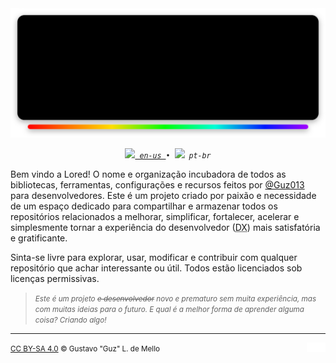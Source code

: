 <div align="center">
	<img src="https://raw.githubusercontent.com/LoredDev/.github/main/assets/profile-banner.svg"/>
</div>

<div align="center">
	<p>
		<small><samp><i>
			<a href="https://forgejo.capytal.company/loreddev/.profile/src/branch/main/README.md">
				<img src="https://hatscripts.github.io/circle-flags/flags/us.svg" width="10ch"/> en-us
			</a>
			&bull;
				<img src="https://hatscripts.github.io/circle-flags/flags/br.svg" width="10ch"/> pt-br
		</i></samp></small>
	</p>
</div>


Bem vindo a Lored! O nome e organização incubadora de todos as bibliotecas, ferramentas, configurações
e recursos feitos por [@Guz013](https://github.com/Guz013) para desenvolvedores. Este é um projeto criado
por paixão e necessidade de um espaço dedicado para compartilhar e armazenar todos os repositórios
relacionados a melhorar, simplificar, fortalecer, acelerar e simplesmente tornar a experiência do
desenvolvedor (<abbr title="Do inglês: Developer experience">DX</abbr>) mais satisfatória e gratificante.

Sinta-se livre para explorar, usar, modificar e contribuir com qualquer repositório que achar interessante
ou útil. Todos estão licenciados sob licenças permissivas.

<em><small><samp>
> Este é um projeto <del>e desenvolvedor</del> novo e prematuro sem muita experiência, 
> mas com muitas ideias para o futuro. E qual é a melhor forma de aprender alguma coisa?
> Criando algo!
</samp></small></em>

---

<small align="center">
	<a href="https://github.com/LoredDev/.github/blob/main/LICENSE-CC-BY-SA-4.0">CC BY-SA 4.0</a> 
	&copy; Gustavo "Guz" L. de Mello
</small>
<img align="right" src="https://raw.githubusercontent.com/LoredDev/.github/main/assets/013-logo.svg" width="30ch">

